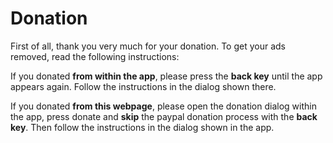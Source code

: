 # Donation #

First of all, thank you very much for your donation.
To get your ads removed, read the following instructions:

If you donated **from within the app**, please press the **back key** until the app appears again. Follow the instructions in the dialog shown there.

If you donated **from this webpage**, please open the donation dialog within the app, press donate and **skip** the paypal donation process with the **back key**. Then follow the instructions in the dialog shown in the app.